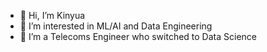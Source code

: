 - 👋 Hi, I’m Kinyua
- 👀 I’m interested in ML/AI and Data Engineering
- 🌱 I’m a Telecoms Engineer who switched to Data Science


<!---
KeSeaman/KeSeaman is a ✨ special ✨ repository because its `README.md` (this file) appears on your GitHub profile.
You can click the Preview link to take a look at your changes.
--->
